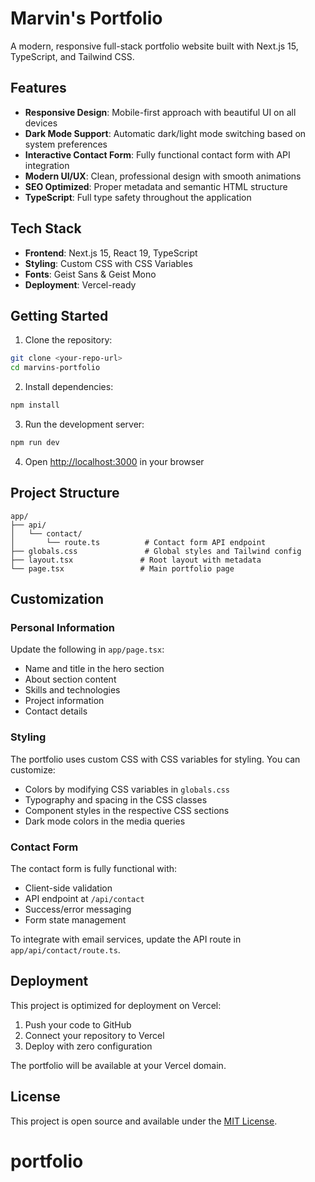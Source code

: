 # Marvin's Portfolio

A modern, responsive full-stack portfolio website built with Next.js 15, TypeScript, and Tailwind CSS.

## Features

- **Responsive Design**: Mobile-first approach with beautiful UI on all devices
- **Dark Mode Support**: Automatic dark/light mode switching based on system preferences
- **Interactive Contact Form**: Fully functional contact form with API integration
- **Modern UI/UX**: Clean, professional design with smooth animations
- **SEO Optimized**: Proper metadata and semantic HTML structure
- **TypeScript**: Full type safety throughout the application

## Tech Stack

- **Frontend**: Next.js 15, React 19, TypeScript
- **Styling**: Custom CSS with CSS Variables
- **Fonts**: Geist Sans & Geist Mono
- **Deployment**: Vercel-ready

## Getting Started

1. Clone the repository:
```bash
git clone <your-repo-url>
cd marvins-portfolio
```

2. Install dependencies:
```bash
npm install
```

3. Run the development server:
```bash
npm run dev
```

4. Open [http://localhost:3000](http://localhost:3000) in your browser

## Project Structure

```
app/
├── api/
│   └── contact/
│       └── route.ts          # Contact form API endpoint
├── globals.css               # Global styles and Tailwind config
├── layout.tsx               # Root layout with metadata
└── page.tsx                 # Main portfolio page
```

## Customization

### Personal Information
Update the following in `app/page.tsx`:
- Name and title in the hero section
- About section content
- Skills and technologies
- Project information
- Contact details

### Styling
The portfolio uses custom CSS with CSS variables for styling. You can customize:
- Colors by modifying CSS variables in `globals.css`
- Typography and spacing in the CSS classes
- Component styles in the respective CSS sections
- Dark mode colors in the media queries

### Contact Form
The contact form is fully functional with:
- Client-side validation
- API endpoint at `/api/contact`
- Success/error messaging
- Form state management

To integrate with email services, update the API route in `app/api/contact/route.ts`.

## Deployment

This project is optimized for deployment on Vercel:

1. Push your code to GitHub
2. Connect your repository to Vercel
3. Deploy with zero configuration

The portfolio will be available at your Vercel domain.

## License

This project is open source and available under the [MIT License](LICENSE).
# portfolio
